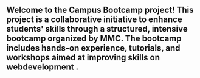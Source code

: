 
<h2>
  Welcome to the Campus Bootcamp project! This project is a collaborative initiative to enhance students' skills through a structured, intensive bootcamp organized by MMC. The bootcamp includes hands-on experience, tutorials, and workshops aimed at improving skills on webdevelopment .
</h2>